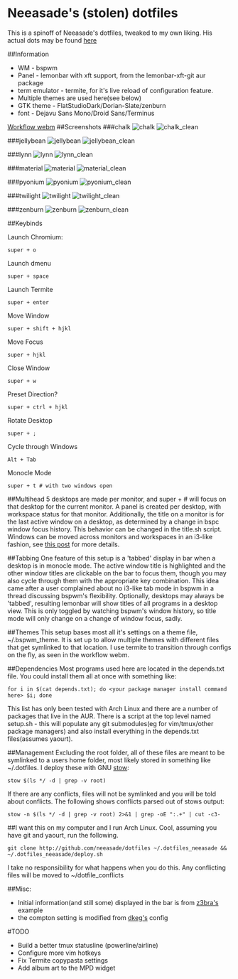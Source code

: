 Neeasade's (stolen) dotfiles
===================
This is a spinoff of Neeasade's dotfiles, tweaked to my own liking.
His actual dots may be found [here](https://github.com/neeasade/dotfiles)

##Information
*   WM - bspwm
*   Panel - lemonbar with xft support, from the lemonbar-xft-git aur package
*   term emulator - termite, for it's live reload of configuration feature.
*   Multiple themes are used here(see below)
*   GTK theme - FlatStudioDark/Dorian-Slate/zenburn
*   font - Dejavu Sans Mono/Droid Sans/Terminus

[Workflow webm](https://sr.ht/61e69.webm)
##Screenshots
###chalk
![chalk](https://u.teknik.io/I0JfPw.png)
![chalk_clean](https://u.teknik.io/KjBzoE.png)

###jellybean
![jellybean](https://u.teknik.io/2diu48.png)
![jellybean_clean](https://u.teknik.io/6FFgSO.png)

###lynn
![lynn](https://u.teknik.io/Yaodct.png)
![lynn_clean](https://u.teknik.io/XE2t7F.png)

###material
![material](https://u.teknik.io/0OanOg.png)
![material_clean](https://u.teknik.io/QhGqDs.png)

###pyonium
![pyonium](https://u.teknik.io/oqgG7U.png)
![pyonium_clean](https://u.teknik.io/6d58u6.png)

###twilight
![twilight](https://u.teknik.io/zBMrfV.png)
![twilight_clean](https://u.teknik.io/irRAeG.png)

###zenburn
![zenburn](https://u.teknik.io/AGISw8.png)
![zenburn_clean](https://u.teknik.io/SbaIfl.png)

##Keybinds

Launch Chromium:
```
super + o
```
Launch dmenu
```
super + space
```
Launch Termite
```
super + enter
```
Move Window
```
super + shift + hjkl
```
Move Focus
```
super + hjkl
```
Close Window
```
super + w
```
Preset Direction?
```
super + ctrl + hjkl
```
Rotate Desktop
```
super + ;
```
Cycle through Windows
```
Alt + Tab
```
Monocle Mode
```
super + t # with two windows open
```

##Multihead
5 desktops are made per monitor, and super + # will focus on that desktop for the current monitor. A panel is created per desktop, with workspace status for that monitor. Additionally, the title on a monitor is for the last active window on a desktop, as determined by a change in bspc window focus history. This behavior can be changed in the title.sh script. Windows can be moved across monitors and workspaces in an i3-like fashion, see [this post](http://blog.neeasade.net/2015/04/28/BSPWM-Multihead.html) for more details.

##Tabbing
One feature of this setup is a 'tabbed' display in bar when a desktop is in monocle mode. The active window title is highlighted and the other window titles are clickable on the bar to focus them, though you may also cycle through them with the appropriate key combination. This idea came after a user complained about no i3-like tab mode in bspwm in a thread discussing bspwm's flexibility. Optionally, desktops may always be 'tabbed', resulting lemonbar will show titles of all programs in a desktop view. This is only toggled by watching bspwm's window history, so title mode will only change on a change of window focus, sadly.

##Themes
This setup bases most all it's settings on a theme file, ~/.bspwm_theme. It is set up to allow multiple themes with different files that get symlinked to that location. I use termite to transition through configs on the fly, as seen in the workflow webm.

##Dependencies
Most programs used here are located in the depends.txt file. You could install them all at once with something like:
```
for i in $(cat depends.txt); do <your package manager install command here> $i; done
```
This list has only been tested with Arch Linux and there are a number of packages that live in the AUR. There is a script at the top level named setup.sh - this will populate any git submodules(eg for vim/tmux/other package managers) and also install everything in the depends.txt files(assumes yaourt).

##Management
Excluding the root folder, all of these files are meant to be symlinked to a users home folder, most likely stored in something like ~/.dotfiles. I deploy these with GNU [stow](http://www.gnu.org/software/stow/manual/stow.html):
```
stow $(ls */ -d | grep -v root)
```
If there are any conflicts, files will not be symlinked and you will be told about conflicts. The following shows conflicts parsed out of stows output:
```
stow -n $(ls */ -d | grep -v root) 2>&1 | grep -oE ":.+" | cut -c3-
```

##I want this on my computer and I run Arch Linux.
Cool, assuming you have git and yaourt, run the following.
```
git clone http://github.com/neeasade/dotfiles ~/.dotfiles_neeasade && ~/.dotfiles_neeasade/deploy.sh
```
I take no responsibility for what happens when you do this. Any conflicting files will be moved to ~/dotfile_conflicts

##Misc:
*   Initial information(and still some) displayed in the bar is from [z3bra's](http://z3bra.org) example
*   the compton setting is modified from [dkeg's](https://bitbucket.org/dkeg/current/src/) config

#TODO
*   Build a better tmux statusline (powerline/airline)
*   Configure more vim hotkeys
*   Fix Termite copypasta settings
*   Add album art to the MPD widget
